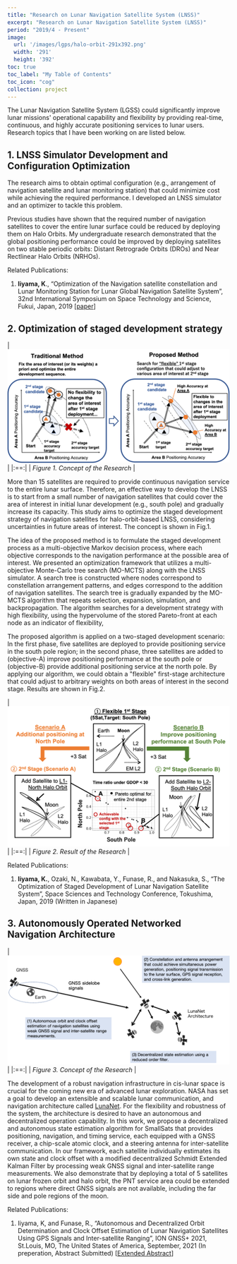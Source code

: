 ```yaml
---
title: "Research on Lunar Navigation Satellite System (LNSS)"
excerpt: "Research on Lunar Navigation Satellite System (LNSS)"
period: "2019/4 - Present"
image: 
  url: '/images/lgps/halo-orbit-291x392.png'
  width: '291'
  height: '392'
toc: true
toc_label: "My Table of Contents"
toc_icon: "cog"
collection: project
---
```


The Lunar Navigation Satellite System (LGSS) could significantly improve lunar missions' operational capability and flexibility by providing real-time, continuous, and highly accurate positioning services to lunar users. Research topics that I have been working on are listed below.

## 1. LNSS Simulator Development and Configuration Optimization
The research aims to obtain optimal configuration (e.g., arrangement of navigation satellite and lunar monitoring station) that could minimize cost while achieving the required performance. I developed an LNSS simulator and an optimizer to tackle this problem. 

Previous studies have shown that the required number of navigation satellites to cover the entire lunar surface could be reduced by deploying them on Halo Orbits. My undergraduate research demonstrated that the global positioning performance could be improved by deploying satellites on two stable periodic orbits: Distant Retrograde Orbits (DROs) and Near Rectlinear Halo Orbits (NRHOs). 

Related Publications:
1. **Iiyama, K**., “Optimization of the Navigation satellite constellation and Lunar Monitoring Station for Lunar Global Navigation Satellite System”, 32nd International Symposium on Space Technology and Science, Fukui, Japan, 2019 [[paper](/files/ISTS2019.pdf)]


## 2. Optimization of staged development strategy 

| ![lnss_concept-1064x546.png](/images/lgps/lnss_concept-1064x546.png)|
|:==:|
| *Figure 1. Concept of the Research* |

More than 15 satellites are required to provide continuous navigation service to the entire lunar surface. Therefore, an effective way to develop the LNSS is to start from a small number of navigation satellites that could cover the area of interest in initial lunar development (e.g., south pole) and gradually increase its capacity. This study aims to optimize the staged development strategy of navigation satellites for halo-orbit-based LNSS, considering uncertainties in future areas of interest. The concept is shown in Fig.1.

The idea of the proposed method is to formulate the staged development process as a multi-objective Markov decision process, where each objective corresponds to the navigation performance at the possible area of interest. We presented an optimization framework that utilizes a multi-objective Monte-Carlo tree search (MO-MCTS) along with the LNSS simulator. A search tree is constructed where nodes correspond to constellation arrangement patterns, and edges correspond to the addition of navigation satellites. The search tree is gradually expanded by the MO-MCTS algorithm that repeats selection, expansion, simulation, and backpropagation. 
The algorithm searches for a development strategy with high flexibility, using the hypervolume of the stored Pareto-front at each node as an indicator of flexibility, 

The proposed algorithm is applied on a two-staged development scenario: In the first phase, five satellites are deployed to provide positioning service in the south pole region; in the second phase, three satellites are added to (objective-A) improve positioning performance at the south pole or (objective-B) provide additional positioning service at the north pole. By applying our algorithm, we could obtain a "flexible" first-stage architecture that could adjust to arbitrary weights on both areas of interest in the second stage. Results are shown in Fig.2.


| ![lnss_result-1069x674.png](/images/lgps/lnss_result-1069x674.png)|
|:==:|
| *Figure 2. Result of the Research* |

Related Publications:
1. **Iiyama, K.**, Ozaki, N., Kawabata, Y., Funase, R., and Nakasuka, S., “The Optimization of Staged Development of Lunar Navigation Satellite System”, Space Sciences and Technology Conference, Tokushima, Japan, 2019 (Written in Japanese)

## 3. Autonomously Operated Networked Navigation Architecture

| ![lnss_concept-1064x546.png](/images/lgps/lunanet.png)|
|:==:|
| *Figure 3. Concept of the Research* |

The development of a robust navigation infrastructure in cis-lunar space is crucial for the coming new era of advanced lunar exploration. NASA has set a goal to develop an extensible and scalable lunar communication, and navigation architecture called [LunaNet](https://directory.eoportal.org/web/eoportal/satellite-missions/l/lunanet). For the flexibility and robustness of the system, the architecture is desired to have an autonomous and decentralized operation capability. In this work, we propose a decentralized and autonomous state estimation algorithm for SmallSats that provides positioning, navigation, and timing service, each equipped with a GNSS receiver, a chip-scale atomic clock, and a steering antenna for inter-satellite communication. In our framework, each satellite individually estimates its own state and clock offset with a modified decentralized Schmidt Extended Kalman Filter by processing weak GNSS signal and inter-satellite range measurements. We also demonstrate that by deploying a total of 5 satellites on lunar frozen orbit and halo orbit, the PNT service area could be extended to regions where direct GNSS signals are not available, including the far side and pole regions of the moon.

Related Publications:
1. Iiyama, K, and Funase, R., “Autonomous and Decentralized Orbit Determination and Clock Offset Estimation of Lunar Navigation Satellites Using GPS Signals and Inter-satellite Ranging”, ION GNSS+ 2021, St.Louis, MO, The United States of America, September, 2021 (In preperation, Abstract Submitted) [[Extended Abstract](/files/ION_Conference_Extended_Abstract.pdf)]
